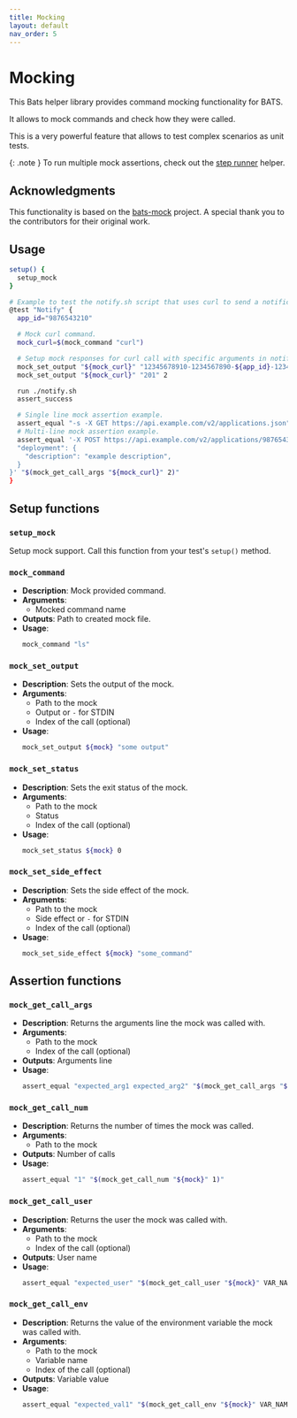```yaml
---
title: Mocking
layout: default
nav_order: 5
---
```


# Mocking

This Bats helper library provides command mocking functionality for BATS.

It allows to mock commands and check how they were called.

This is a very powerful feature that allows to test complex scenarios as unit
tests.

{: .note }
To run multiple mock assertions, check out the [step runner](step-runner) helper.

## Acknowledgments

This functionality is based on the [bats-mock](https://github.com/grayhemp/bats-mock) project.
A special thank you to the contributors for their original work.

## Usage

```bash
setup() {
  setup_mock
}

# Example to test the notify.sh script that uses curl to send a notification to external system.
@test "Notify" {
  app_id="9876543210"

  # Mock curl command.
  mock_curl=$(mock_command "curl")

  # Setup mock responses for curl call with specific arguments in notify.sh.
  mock_set_output "${mock_curl}" "12345678910-1234567890-${app_id}-12345" 1
  mock_set_output "${mock_curl}" "201" 2

  run ./notify.sh
  assert_success

  # Single line mock assertion example.
  assert_equal "-s -X GET https://api.example.com/v2/applications.json" "$(mock_get_call_args "${mock_curl}" 1)"
  # Multi-line mock assertion example.
  assert_equal '-X POST https://api.example.com/v2/applications/9876543210/deployments.json -d {
  "deployment": {
    "description": "example description",
  }
}' "$(mock_get_call_args "${mock_curl}" 2)"
}
```

## Setup functions

### `setup_mock`

Setup mock support. Call this function from your test's `setup()` method.

### `mock_command`

- **Description**: Mock provided command.
- **Arguments**:
  - Mocked command name
- **Outputs**: Path to created mock file.
- **Usage**:
  ```bash
  mock_command "ls"
  ```

### `mock_set_output`

- **Description**: Sets the output of the mock.
- **Arguments**:
  - Path to the mock
  - Output or `-` for STDIN
  - Index of the call (optional)
- **Usage**:
  ```bash
  mock_set_output ${mock} "some output"
  ```

### `mock_set_status`

- **Description**: Sets the exit status of the mock.
- **Arguments**:
  - Path to the mock
  - Status
  - Index of the call (optional)
- **Usage**:
  ```bash
  mock_set_status ${mock} 0
  ```

### `mock_set_side_effect`

- **Description**: Sets the side effect of the mock.
- **Arguments**:
  - Path to the mock
  - Side effect or `-` for STDIN
  - Index of the call (optional)
- **Usage**:
  ```bash
  mock_set_side_effect ${mock} "some_command"
  ```

## Assertion functions

### `mock_get_call_args`

- **Description**: Returns the arguments line the mock was called with.
- **Arguments**:
  - Path to the mock
  - Index of the call (optional)
- **Outputs**: Arguments line
- **Usage**:
  ```bash
  assert_equal "expected_arg1 expected_arg2" "$(mock_get_call_args "${mock}" 1)"
  ```

### `mock_get_call_num`

- **Description**: Returns the number of times the mock was called.
- **Arguments**:
  - Path to the mock
- **Outputs**: Number of calls
- **Usage**:
  ```bash
  assert_equal "1" "$(mock_get_call_num "${mock}" 1)"
  ```

### `mock_get_call_user`

- **Description**: Returns the user the mock was called with.
- **Arguments**:
  - Path to the mock
  - Index of the call (optional)
- **Outputs**: User name
- **Usage**:
  ```bash
  assert_equal "expected_user" "$(mock_get_call_user "${mock}" VAR_NAME 1)"
  ```

### `mock_get_call_env`

- **Description**: Returns the value of the environment variable the mock was
  called with.
- **Arguments**:
  - Path to the mock
  - Variable name
  - Index of the call (optional)
- **Outputs**: Variable value
- **Usage**:
  ```bash
  assert_equal "expected_val1" "$(mock_get_call_env "${mock}" VAR_NAME 1)"
  ```
